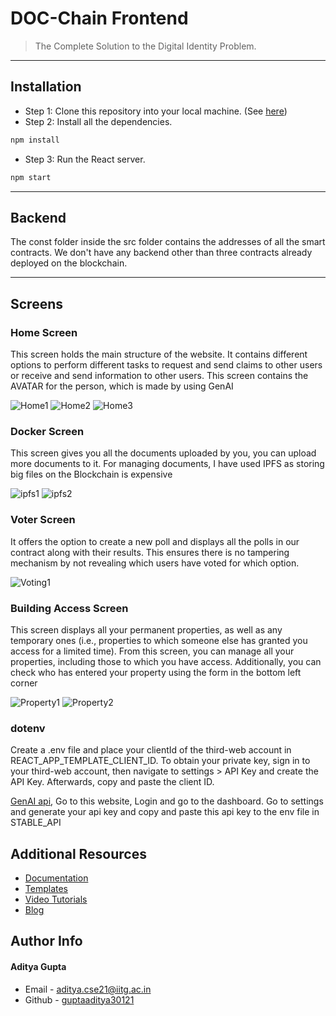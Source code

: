# DOC-Chain Frontend
>The Complete Solution to the Digital Identity Problem. 

---

## Installation

- Step 1: Clone this repository into your local machine. (See [here](https://docs.github.com/en/repositories/creating-and-managing-repositories/cloning-a-repository))
- Step 2: Install all the dependencies. 
```bash
npm install
```
- Step 3: Run the React server.
```bash
npm start
```
---

## Backend
The const folder inside the src folder contains the addresses of all the smart contracts. We don't have any backend other than three contracts already deployed on the blockchain.

---

## Screens

### Home Screen
This screen holds the main structure of the website. It contains different options to perform different tasks to request and send claims to other users or receive and send information to other users. This screen contains the AVATAR for the person, which is made by using GenAI

![Home1](https://github.com/vaibhavj2111/thirdweb-app/blob/readme/img/Home1.png)
![Home2](https://raw.githubusercontent.com/vaibhavj2111/thirdweb-app/blob/readme/img/Home2.png)
![Home3](https://raw.githubusercontent.com/vaibhavj2111/thirdweb-app/blob/readme/img/Home3.png)



### Docker Screen
This screen gives you all the documents uploaded by you, you can upload more documents to it. For managing documents, I have used IPFS as storing big files on the Blockchain is expensive

![ipfs1](https://raw.githubusercontent.com/vaibhavj2111/thirdweb-app/blob/readme/img/ipfs1.png)
![ipfs2](https://raw.githubusercontent.com/vaibhavj2111/thirdweb-app/blob/readme/img/ipfs2.png)


### Voter Screen
It offers the option to create a new poll and displays all the polls in our contract along with their results. This ensures there is no tampering mechanism by not revealing which users have voted for which option.

![Voting1](https://raw.githubusercontent.com/vaibhavj2111/thirdweb-app/blob/readme/img/Voting1.png)


### Building Access Screen
This screen displays all your permanent properties, as well as any temporary ones (i.e., properties to which someone else has granted you access for a limited time). From this screen, you can manage all your properties, including those to which you have access. Additionally, you can check who has entered your property using the form in the bottom left corner 

![Property1](https://raw.githubusercontent.com/vaibhavj2111/thirdweb-app/blob/readme/img/Property1.png)
![Property2](https://raw.githubusercontent.com/vaibhavj2111/thirdweb-app/blob/readme/img/Property2.png)


### dotenv
Create a .env file and place your clientId of the third-web account in REACT_APP_TEMPLATE_CLIENT_ID. To obtain your private key, sign in to your third-web account, then navigate to settings > API Key and create the API Key. Afterwards, copy and paste the client ID.

[GenAI api](https://stablediffusionapi.com/), Go to this website, Login and go to the dashboard. Go to settings and generate your api key
and copy and paste this api key to the env file in STABLE_API


## Additional Resources

- [Documentation](https://portal.thirdweb.com)
- [Templates](https://thirdweb.com/templates)
- [Video Tutorials](https://youtube.com/thirdweb_)
- [Blog](https://blog.thirdweb.com)

## Author Info

#### Aditya Gupta

- Email - [aditya.cse21@iitg.ac.in](mailto:aditya.cse21@iitg.ac.in)
- Github - [guptaaditya30121](https://github.com/guptaaditya30121)
